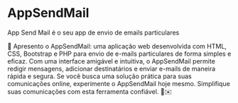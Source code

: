 # AppSendMail
App Send Mail é o seu app de envio de emails particulares 
<p>
  📧 Apresento o AppSendMail: uma aplicação web desenvolvida com HTML, CSS, Bootstrap e PHP para envio de e-mails particulares de forma simples e eficaz. Com uma interface amigável e intuitiva, o AppSendMail permite redigir mensagens, adicionar destinatários e enviar e-mails de maneira rápida e segura. Se você busca uma solução prática para suas comunicações online, experimente o AppSendMail hoje mesmo. Simplifique suas comunicações com esta ferramenta confiável. 💼✉️
</p>

